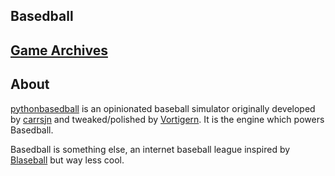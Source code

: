 ## Basedball
## [Game Archives](/archives/)

## About
[pythonbasedball](https://github.com/Vortigern-The-Grey/pythonbasedball) is an opinionated baseball simulator originally developed by [carrsjn](https://github.com/carrsjn) and tweaked/polished by [Vortigern](https://github.com/Vortigern-The-Grey). It is the engine which powers Basedball.

Basedball is something else, an internet baseball league inspired by [Blaseball](https://blaseball.com) but way less cool. 